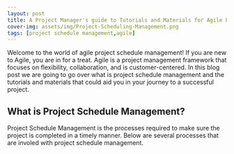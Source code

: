 ```yaml
---
layout: post
title: A Project Manager's guide to Tutorials and Materials for Agile Project Schedule Management
cover-img: assets/img/Project-Scheduling-Management.png
tags: [project schedule management,agile]
---
```


Welcome to the world of agile project schedule management! If you are new to Agile, you are in for a treat. Agile is a project management framework that focuses on flexibility, collaboration, and is customer-centered. In this blog post we are going to go over what is project schedule management and the tutorials and materials that could aid you in your journey to a successful project.

## What is Project Schedule Management?

Project Schedule Management is the processes required to make sure the project is completed in a timely manner. Below are several processes that are involed with project schedule management. 
  
